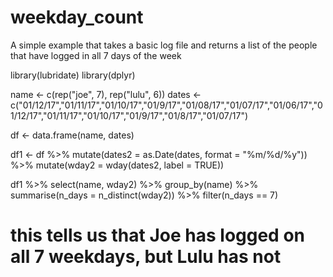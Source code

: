 # weekday_count
A simple example that takes a basic log file and returns a list of the people that have logged in all 7 days of the week

library(lubridate)
library(dplyr)

name <- c(rep("joe", 7), rep("lulu", 6))
dates <- c("01/12/17","01/11/17","01/10/17","01/9/17","01/08/17","01/07/17","01/06/17","01/12/17","01/11/17","01/10/17","01/9/17","01/8/17","01/07/17")

df <- data.frame(name, dates)

df1 <- df %>% mutate(dates2 = as.Date(dates, format = "%m/%d/%y")) %>%
  mutate(wday2 = wday(dates2, label = TRUE))

df1 %>% select(name, wday2) %>% group_by(name) %>% summarise(n_days = n_distinct(wday2)) %>% filter(n_days == 7)

# this tells us that Joe has logged on all 7 weekdays, but Lulu has not
